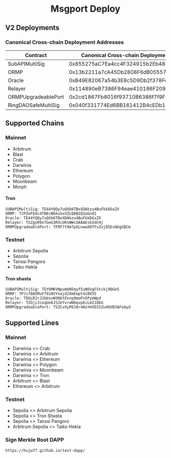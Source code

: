 # <h1 align="center"> Msgport Deploy </h1>
## V2 Deployments
### Canonical Cross-chain Deployment Addresses
|  Contract              |  Canonical Cross-chain Deployment Address  |
|------------------------|--------------------------------------------|
| SubAPIMultiSig         | 0x855275aC7Ea4cc4F324915b2Eb48839E447E04bD |
| ORMP                   | 0x13b2211a7cA45Db2808F6dB05557ce5347e3634e |
| Oracle                 | 0xB49E82067a54b3E8c5D9Db2f378FdB6892C04D2E |
| Relayer                | 0x114890eB7386F94eae410186F20968bFAf66142a |
| ORMPUpgradeablePort    | 0x2cd1867Fb8016f93710B6386f7f9F1D540A60812 |
| RingDAOSafeMultiSig    | 0x040f331774Ed6BB161412B4cEDb1358B382aF3A5 |

## Supported Chains
### Mainnet
- Arbitrum
- Blast
- Crab
- Darwinia
- Ethereum
- Polygon
- Moonbeam
- Morph

#### Tron
```
SUBAPIMultiSig: TE44YQQy7uQXk6TBxXDAkzu4BuFkkDGxZX
ORMP: TJPZeFEdc4TBEcNbku5xVZLQ6B2Q1oGnd1
Oracle: TE44YQQy7uQXk6TBxXDAkzu4BuFkkDGxZX
Relayer: TSZgvR9xTGeG3RXcUKnWWcUAAAEskXdCHj 
ORMPUpgradeablePort: TFRF7t9m7pGLnwwX8TFsZvj85EvQ6gSBCm
```

### Testnet
- Arbitrum Sepolia
- Sepolia
- Tanssi Pangoro
- Taiko Hekla

#### Tron shasta
```
SUBAPIMultiSig: TEYbMKVNpumbN5myf5uN6VgFStckj9DGe5
ORMP: TPJifBA5MvFf918VYnajd2XmEept4iBX55
Oracle: TDULRJrJ2bbsvW3KKtEnnq9moPn5PyUWpd
Relayer: TZGjiJcoqUo6JSZeYvrwN6qvpEcLm21QbG
ORMPUpgradeablePort: TSZCvXyP618r4AxYmVD15Zu46VB3AFeAyd 
```

## Supported Lines
### Mainnet
- Darwinia <> Crab
- Darwinia <> Arbitrum
- Darwinia <> Ethereum
- Darwinia <> Polygon
- Darwinia <> Moonbeam
- Darwinia <> Tron
- Arbitrum <> Blast
- Ethereum <> Arbitrum

### Testnet
- Sepolia <> Arbitrum Sepolia
- Sepolia <> Tron Shasta
- Sepolia <> Tanssi Pangoro
- Arbitrum Sepolia <> Taiko Hekla

### Sign Merkle Root DAPP
```sh
https://hujw77.github.io/test-dapp/
```
